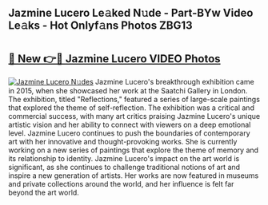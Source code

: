 ## Jazmine Lucero Le𝚊ked N𝚞de - Part-BYw Video Le𝚊ks - Hot Onlyf𝚊ns Photos ZBG13

# <h2><a href="http://ac38322.deff.icu/?id=Jazmine+Lucero">🔗 New 👉🔴 Jazmine Lucero VIDEO Photos</a></h2>

[![Jazmine Lucero N𝚞des](https://i.imgur.com/rIISA9y.gif)](http://ac38322.deff.icu/?id=Jazmine+Lucero)
Jazmine Lucero's breakthrough exhibition came in 2015, when she showcased her work at the Saatchi Gallery in London. The exhibition, titled "Reflections," featured a series of large-scale paintings that explored the theme of self-reflection. The exhibition was a critical and commercial success, with many art critics praising Jazmine Lucero's unique artistic vision and her ability to connect with viewers on a deep emotional level. Jazmine Lucero continues to push the boundaries of contemporary art with her innovative and thought-provoking works. She is currently working on a new series of paintings that explore the theme of memory and its relationship to identity. Jazmine Lucero's impact on the art world is significant, as she continues to challenge traditional notions of art and inspire a new generation of artists. Her works are now featured in museums and private collections around the world, and her influence is felt far beyond the art world.
